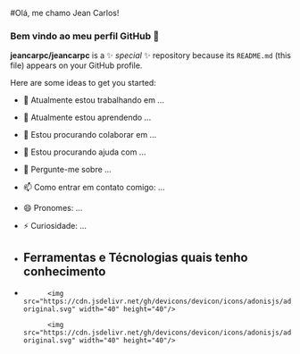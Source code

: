 #Olá, me chamo Jean Carlos!
### Bem vindo ao meu perfil GitHub 👋

**jeancarpc/jeancarpc** is a ✨ _special_ ✨ repository because its `README.md` (this file) appears on your GitHub profile.

Here are some ideas to get you started:

- 🔭 Atualmente estou trabalhando em ...
- 🌱 Atualmente estou aprendendo ...
- 👯 Estou procurando colaborar em ...
- 🤔 Estou procurando ajuda com ...
- 💬 Pergunte-me sobre ...
- 📫 Como entrar em contato comigo: ...
- 😄 Pronomes: ...
- ⚡ Curiosidade: ...

- ## Ferramentas e Técnologias quais tenho conhecimento

- 
            <img src="https://cdn.jsdelivr.net/gh/devicons/devicon/icons/adonisjs/adonisjs-original.svg" width="40" height="40"/>
            
            <img src="https://cdn.jsdelivr.net/gh/devicons/devicon/icons/adonisjs/adonisjs-original.svg" width="40" height="40"/>
  
          
          
          
          

